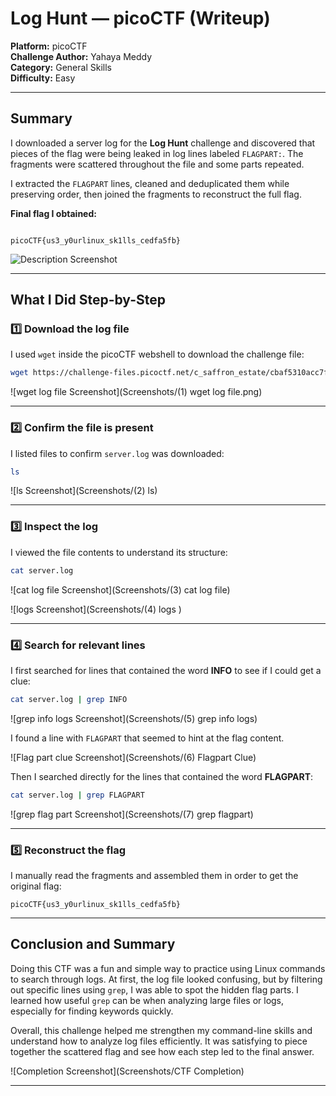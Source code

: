 # Log Hunt — picoCTF (Writeup)

**Platform:** picoCTF  
**Challenge Author:** Yahaya Meddy  
**Category:** General Skills  
**Difficulty:** Easy  

---

## Summary  

I downloaded a server log for the **Log Hunt** challenge and discovered that pieces of the flag were being leaked in log lines labeled `FLAGPART:`. The fragments were scattered throughout the file and some parts repeated.  

I extracted the `FLAGPART` lines, cleaned and deduplicated them while preserving order, then joined the fragments to reconstruct the full flag.  

**Final flag I obtained:**  
```

picoCTF{us3_y0urlinux_sk1lls_cedfa5fb}

````

![Description Screenshot](Screenshots/Description.png) 

---

## What I Did Step-by-Step  

### 1️⃣ Download the log file  
I used `wget` inside the picoCTF webshell to download the challenge file:  
```bash
wget https://challenge-files.picoctf.net/c_saffron_estate/cbaf5310acc7fcfe879881106e90b1a3de92a961934567f7543bcd96c4aef977/server.log
````

![wget log file Screenshot](Screenshots/(1) wget log file.png) 

---

### 2️⃣ Confirm the file is present

I listed files to confirm `server.log` was downloaded:

```bash
ls
```

![ls Screenshot](Screenshots/(2) ls) 

---

### 3️⃣ Inspect the log

I viewed the file contents to understand its structure:

```bash
cat server.log
```

![cat log file Screenshot](Screenshots/(3) cat log file)

![logs Screenshot](Screenshots/(4) logs )

---

### 4️⃣ Search for relevant lines

I first searched for lines that contained the word **INFO** to see if I could get a clue:

```bash
cat server.log | grep INFO
```

![grep info logs Screenshot](Screenshots/(5) grep info logs)

I found a line with `FLAGPART` that seemed to hint at the flag content.

![Flag part clue Screenshot](Screenshots/(6) Flagpart Clue)

Then I searched directly for the lines that contained the word **FLAGPART**:

```bash
cat server.log | grep FLAGPART
```

![grep flag part Screenshot](Screenshots/(7) grep flagpart)

---

### 5️⃣ Reconstruct the flag

I manually read the fragments and assembled them in order to get the original flag:

```
picoCTF{us3_y0urlinux_sk1lls_cedfa5fb}
```

---



## Conclusion and Summary

Doing this CTF was a fun and simple way to practice using Linux commands to search through logs. At first, the log file looked confusing, but by filtering out specific lines using `grep`, I was able to spot the hidden flag parts. I learned how useful `grep` can be when analyzing large files or logs, especially for finding keywords quickly.

Overall, this challenge helped me strengthen my command-line skills and understand how to analyze log files efficiently. It was satisfying to piece together the scattered flag and see how each step led to the final answer.

![Completion Screenshot](Screenshots/CTF Completion)

---




